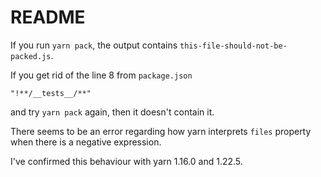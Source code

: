 # README

If you run `yarn pack`, the output contains `this-file-should-not-be-packed.js`.

If you get rid of the line 8 from `package.json`

```
"!**/__tests__/**"
```

and try `yarn pack` again, then it doesn't contain it.

There seems to be an error regarding how yarn interprets `files` property when there is a negative expression.

I've confirmed this behaviour with yarn 1.16.0 and 1.22.5.
